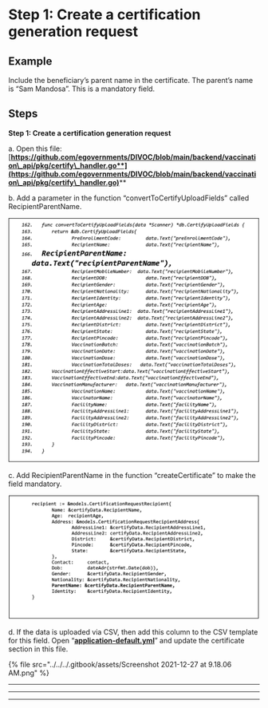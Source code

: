 # Step 1: Create a certification generation request

## Example

Include the beneficiary’s parent name in the certificate. The parent’s name is “Sam Mandosa”. This is a mandatory field.

## **Steps**

**Step 1: Create a certification generation request**

a. Open this file: [**https://github.com/egovernments/DIVOC/blob/main/backend/vaccination\_api/pkg/certify\_handler.go**](https://github.com/egovernments/DIVOC/blob/main/backend/vaccination\_api/pkg/certify\_handler.go)****

b. Add a parameter in the function “convertToCertifyUploadFields” called RecipientParentName.

![](<../../../.gitbook/assets/Screenshot 2021-12-27 at 9.06.46 AM.png>)

c. Add RecipientParentName in the function “createCertificate” to make the field mandatory.

![](<../../../.gitbook/assets/Screenshot 2021-12-27 at 9.15.04 AM.png>)

d. If the data is uploaded via CSV, then add this column to the CSV template for this field. Open “[**application-default.yml**](https://github.com/egovernments/DIVOC/edit/main/backend/vaccination\_api/config/application-default.yml)” and update the certificate section in this file.

{% file src="../../../.gitbook/assets/Screenshot 2021-12-27 at 9.18.06 AM.png" %}



****



****

****
